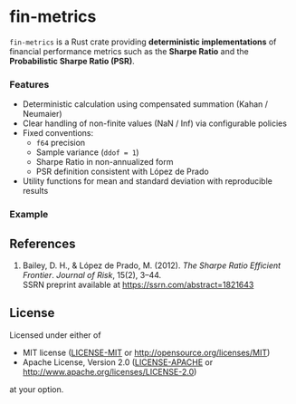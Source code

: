 # fin-metrics

`fin-metrics` is a Rust crate providing **deterministic implementations** of 
financial performance metrics such as the **Sharpe Ratio** and 
the **Probabilistic Sharpe Ratio (PSR)**.

### Features

- Deterministic calculation using compensated summation (Kahan / Neumaier)
- Clear handling of non-finite values (NaN / Inf) via configurable policies
- Fixed conventions:
  - `f64` precision
  - Sample variance (`ddof = 1`)
  - Sharpe Ratio in non-annualized form
  - PSR definition consistent with López de Prado
- Utility functions for mean and standard deviation with reproducible results

### Example

## References

1. Bailey, D. H., & López de Prado, M. (2012). *The Sharpe Ratio Efficient Frontier*. *Journal of Risk*, 15(2), 3–44.  
   SSRN preprint available at https://ssrn.com/abstract=1821643

## License
Licensed under either of
- MIT license ([LICENSE-MIT](LICENSE-MIT) or http://opensource.org/licenses/MIT)
- Apache License, Version 2.0 ([LICENSE-APACHE](LICENSE-APACHE) or http://www.apache.org/licenses/LICENSE-2.0)

at your option.